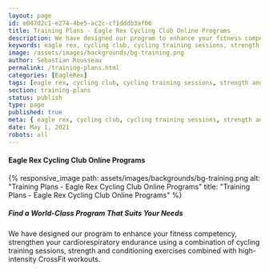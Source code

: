 ```yaml
---
layout: page
id: e047d2c1-e274-4be5-ac2c-cf1dddb3af06
title: Training Plans - Eagle Rex Cycling Club Online Programs
description: We have designed our program to enhance your fitness competency, strengthen your cardiorespiratory endurance using a combination of cycling training sessions, strength and conditioning exercises combined with high-intensity CrossFit workouts.
keywords: eagle rex, cycling club, cycling training sessions, strength and conditioning exercises, crossfit workouts, cardiorespiratory endurance
image: /assets/images/backgrounds/bg-training.png
author: Sebastian Rousseau
permalink: /training-plans.html
categories: [EagleRex]
tags: [eagle rex, cycling club, cycling training sessions, strength and conditioning exercises, crossfit workouts, cardiorespiratory endurance]
section: training-plans
status: publish
type: page
published: true
meta: { eagle rex, cycling club, cycling training sessions, strength and conditioning exercises, crossfit workouts, cardiorespiratory endurance }
date: May 1, 2021 
robots: all
---
```

#### Eagle Rex Cycling Club Online Programs

{% responsive_image path: assets/images/backgrounds/bg-training.png alt: "Training Plans - Eagle Rex Cycling Club Online Programs" title: "Training Plans - Eagle Rex Cycling Club Online Programs" %}     
##### Find a World-Class Program That Suits Your Needs

We have designed our program to enhance your fitness competency, strengthen your cardiorespiratory endurance using a combination of cycling training sessions, strength and conditioning exercises combined with high-intensity CrossFit workouts.
